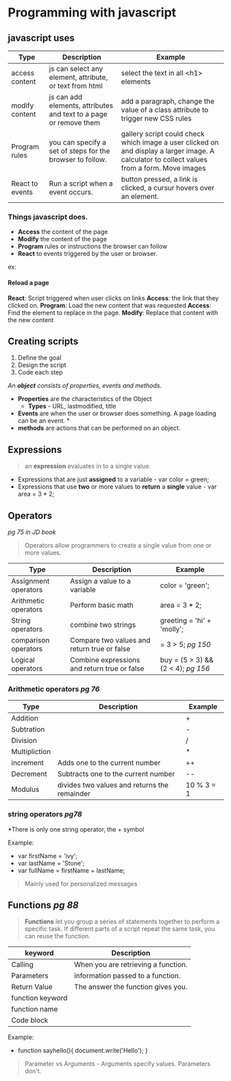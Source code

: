 # Programming with javascript

## javascript uses

Type| Description| Example
---- | ---- | ----
access content| js can select any element, attribute, or text from html| select the text in all \<h1> elements
modify content| js can add elements, attributes and text to a page or remove them| add a paragraph, change the value of a class attribute to trigger new CSS rules
Program rules| you can specify a set of steps for the browser to follow.| gallery script could check which image a user clicked on and display a larger image. A calculator to collect values from a form. Move images
React to events| Run a script when a event occurs.| button pressed, a link is clicked, a cursur hovers over an element.

### Things javascript does.

* **Access** the content of the page
* **Modify** the content of the page
* **Program** rules or instructions the browser can follow
* **React** to events triggered by the user or browser.

ex: 
#### Reload a page
**React**: Script triggered when user clicks on links
**Access**: the link that they clicked on.
**Program**: Load the new content that was requested
**Access**: Find the element to replace in the page.
**Modify**: Replace that content with the new content

## Creating scripts

1. Define the goal
2. Design the script
3. Code each step

*An **object** consists of properties, events and methods.*
* **Properties** are the characteristics of the Object
    * **Types** - URL, lastmodified, title
* **Events** are when the user or browser does something. A page loading can be an event.
    * 
* **methods** are actions that can be performed on an object.





## Expressions

> an **expression** evaluates in to a single value.
* Expressions that are just **assigned** to a variable - var color = green;
* Expressions that use **two** or more values to **return** a **single** value - var area = 3 * 2;

## Operators
*pg 75 in JD book*
> Operators allow programmers to create a single value from one or more values.

Type| Description| Example
---- | ---- | ----
Assignment operators| Assign a value to a variable| color = 'green';
Arithmetic operators| Perform basic math| area = 3 * 2;
String operators| combine two strings| greeting = 'hi' + 'molly';
comparison operators|Compare two values and return true or false| = 3 > 5; *pg 150*
Logical operators| Combine expressions and return true or false| buy = (5 > 3) && (2 < 4); *pg 156*

### Arithmetic operators *pg 76*
Type| Description| Example
---- | ---- | ----
Addition|| +
Subtration|| -
Division|| /
Multipliction|| *
increment| Adds one to the current number| ++
Decrement| Subtracts one to the current number| --
Modulus| divides two values and returns the remainder| 10 % 3 = 1

### string operators *pg78*

*There is only one string operator, the + symbol

Example:
* var firstName = 'ivy';
* var lastName = 'Stone';
* var fullName = firstName + lastName;

> Mainly used for personalized messages

## Functions *pg 88*

> **Functions** let you group a series of statements together to perform a specific task. If different parts of a script repeat the same task, you can reuse the function.

keyword| Description
---- | ---- 
Calling| When you are retrieving a function.
Parameters| information passed to a function.
Return Value| The answer the function gives you.
function keyword|
function name|
Code block|

Example: 
* function sayhello(){
    document.write('Hello');
}

> Parameter vs Arguments - Arguments specify values. Parameters don't.

